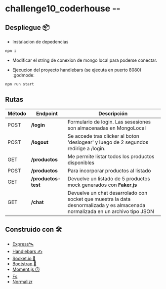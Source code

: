 # challenge10_coderhouse -- 

## Despliegue 📦

* Instalacion de depedencias
```bash
npm i 
```
* Modificar el string de conexion de mongo local para poderse conectar. 

* Ejecucion del proyecto handlebars (se ejecuta en puerto 8080) :godmode:
```bash
npm run start
```
## Rutas
| Método | Endpoint                | Descripción                                                                                                                                                                                                                 |
| ------ | ----------------------- | --------------------------------------------------------------------------------------------------------------------------------------------------------------------------------------------------------------------------- |
| POST    | **/login**     | Formulario de login. Las sesesiones son almacenadas en MongoLocal                                                                                                                                                                           |
| POST    | **/logout**     | Se accede tras clicker al boton 'deslogear' y luego de 2 segundos redirige a /login.                                                                                                                                                                          |
| GET    | **/productos**     | Me permite listar todos los productos disponibles                                                                                                                                                                           |
| POST   | **/productos**     | Para incorporar productos al listado                                                                                                                                                                                        |
| GET    | **/productos-test** | Devuelve un listado de 5 productos mock generados con **Faker.js**                                                                                                                                                          |
| GET    | **/chat**        | Devuelve un chat desarrolado con socket que muestra la data desnormalizada y es almacenada normalizada en un archivo tipo JSON |
## Construido con 🛠️

* [Express🛰️](https://expressjs.com/es/4x/api.html)
* [Handlebars :writing_hand:](https://handlebarsjs.com/)
* [Socket.io :electric_plug:](https://socket.io/)
* [Bootstrap :star_struck:](https://getbootstrap.com/)
* [Moment.js :stopwatch:](https://momentjs.com)
* [Fs](https://nodejs.org/api/fs.html)
* [Normalizr](https://github.com/paularmstrong/normalizr)
